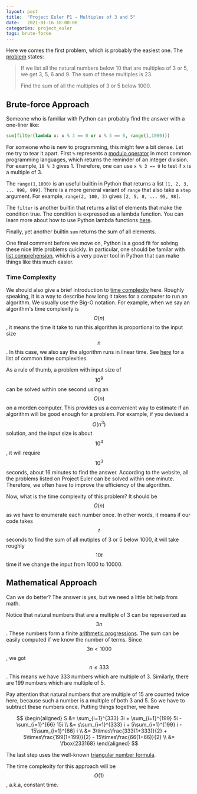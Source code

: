 ```yaml
---
layout: post
title:  "Project Euler P1 - Multiples of 3 and 5"
date:   2021-01-16 18:00:00
categories: project_euler
tags: brute-force
---
```


Here we comes the first problem, which is probably the easiest one. The [problem](https://projecteuler.net/problem=1) states:

> If we list all the natural numbers below 10 that are multiples of 3 or 5, we get 3, 5, 6 and 9. The sum of these multiples is 23.
>
> Find the sum of all the multiples of 3 or 5 below 1000.

## Brute-force Approach

Someone who is familiar with Python can probably find the answer with a one-liner like:

```python
sum(filter(lambda x: x % 3 == 0 or x % 5 == 0, range(1,1000)))
```

For someone who is new to programming, this might few a bit dense. Let me try to tear it apart. First `%` represents a [modulo operator](https://en.wikipedia.org/wiki/Modulo_operation) in most common programming languages, which returns the reminder of an integer division. For example, `10 % 3` gives 1. Therefore, one can use `x % 3 == 0` to test if `x` is a multiple of 3.

The `range(1,1000)` is an useful builtin in Python that returns a list `[1, 2, 3, ... 998, 999]`. There is a more general variant of  `range` that also take a `step` argument. For example, `range(2, 100, 3)` gives `[2, 5, 8, ... 95, 98]`.

The `filter` is another builtin that returns a list of elements that make the condition true. The condition is expressed as a lambda function. You can learn more about how to use Python lambda functions [here](https://www.geeksforgeeks.org/python-lambda-anonymous-functions-filter-map-reduce).

Finally, yet another builtin `sum` returns the sum of all elements.

One final comment before we move on, Python is a good fit for solving these nice little problems quickly. In particular, one should be familar with [list comprehension](https://docs.python.org/3/tutorial/datastructures.html#list-comprehensions), which is a very power tool in Python that can make things like this much easier.

### Time Complexity

We should also give a brief introduction to [time complexity](https://en.wikipedia.org/wiki/Time_complexity) here. Roughly speaking, it is a way to describe how long it takes for a computer to run an algorithm. We usually use the Big-O notation. For example, when we say an algorithm's time complexity is $$O(n)
$$, it means the time it take to run this algorithm is proportional to the input size $$n$$.  In this case, we also say the algorithm runs in linear time. See [here](https://en.wikipedia.org/wiki/Time_complexity#Table_of_common_time_complexities) for a list of common time complexities. 

As a rule of thumb, a problem with input size of $$10^9$$ can be solved within one second using an $$O(n)$$ on a morden computer. This provides us a convenient way to estimate if an algorithm will be good enough for a problem. For example, if you devised a $$O(n^3)$$ solution, and the input size is about $$10^4$$, it will require $$10^3$$ seconds, about 16 minutes to find the answer. According to the website, all the problems listed on Project Euler can be solved within one minute. Therefore, we often have to improve the efficiency of the algorithm.

Now, what is the time complexity of this problem? It should be $$O(n)$$ as we have to enumerate each number once. In other words, it means if our code takes $$t$$ seconds to find the sum of all mutiples of 3 or 5 below 1000, it will take roughly $$10t$$ time if we change the input from 1000 to 10000.

## Mathematical Approach

Can we do better? The answer is yes, but we need a little bit help from math.

Notice that natural numbers that are a multiple of 3 can be represented as $$3n$$ . These numbers form a finite [arithmetic progressions](https://en.wikipedia.org/wiki/Arithmetic_progression). The sum can be easily computed if we know the number of terms. Since $$3n < 1000$$, we got $$n \leq 333$$. This means we have 333 numbers which are multiple of 3. Similarly, there are 199 numbers which are multiple of 5.

Pay attention that natural numbers that are multiple of 15 are counted twice here, because such a number is a multiple of both 3 and 5. So we have to subtract these numbers once. Putting things together, we have


$$
\begin{aligned}
S &= \sum_{i=1}^{333} 3i + \sum_{i=1}^{199} 5i - \sum_{i=1}^{66} 15i \\
  &= s\sum_{i=1}^{333} i + 5\sum_{i=1}^{199} i - 15\sum_{i=1}^{66} i \\
  &= 3\times\frac{333(1+333)}{2} + 5\times\frac{199(1+199)}{2} - 15\times\frac{66(1+66)}{2} \\
  &= \fbox{233168}
\end{aligned}
$$

The last step uses the well-known [triangular number formula](https://en.wikipedia.org/wiki/Triangular_number#Formula).

The time complexity for this approach will be $$O(1)$$, a.k.a, constant time.

